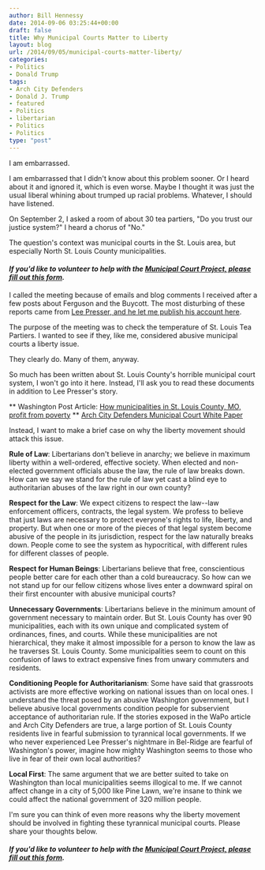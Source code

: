 ```yaml
---
author: Bill Hennessy
date: 2014-09-06 03:25:44+00:00
draft: false
title: Why Municipal Courts Matter to Liberty
layout: blog
url: /2014/09/05/municipal-courts-matter-liberty/
categories:
- Politics
- Donald Trump
tags:
- Arch City Defenders
- Donald J. Trump
- featured
- Politics
- libertarian
- Politics
- Politics
type: "post"
---
```


I am embarrassed.

I am embarrassed that I didn't know about this problem sooner. Or I heard about it and ignored it, which is even worse. Maybe I thought it was just the usual liberal whining about trumped up racial problems. Whatever, I should have listened.

On September 2, I asked a room of about 30 tea partiers, "Do you trust our justice system?" I heard a chorus of "No."

The question's context was municipal courts in the St. Louis area, but especially North St. Louis County municipalities.



#### _**If you'd like to volunteer to help with the [Municipal Court Project, please fill out this form](https://hennessysview.com/muni-court-project/).**_





I called the meeting because of emails and blog comments I received after a few posts about Ferguson and the Buycott. The most disturbing of these reports came from [Lee Presser, and he let me publish his account here](https://hennessysview.com/2014/08/20/municipal-court-kangaroo-court/).

The purpose of the meeting was to check the temperature of St. Louis Tea Partiers. I wanted to see if they, like me, considered abusive municipal courts a liberty issue.

They clearly do. Many of them, anyway.

So much has been written about St. Louis County's horrible municipal court system, I won't go into it here. Instead, I'll ask you to read these documents in addition to Lee Presser's story.




** Washington Post Article: [How municipalities in St. Louis County, MO, profit from poverty](https://www.washingtonpost.com/news/the-watch/wp/2014/09/03/how-st-louis-county-missouri-profits-from-poverty/)
** [Arch City Defenders Municipal Court White Paper](https://03a5010.netsolhost.com/WordPress/wp-content/uploads/2014/08/ArchCity-Defenders-Municipal-Courts-Whitepaper.pdf)


Instead, I want to make a brief case on why the liberty movement should attack this issue.

**Rule of Law**: Libertarians don't believe in anarchy; we believe in maximum liberty within a well-ordered, effective society. When elected and non-elected government officials abuse the law, the rule of law breaks down. How can we say we stand for the rule of law yet cast a blind eye to authoritarian abuses of the law right in our own county?

**Respect for the Law**: We expect citizens to respect the law--law enforcement officers, contracts, the legal system. We profess to believe that just laws are necessary to protect everyone's rights to life, liberty, and property. But when one or more of the pieces of that legal system become abusive of the people in its jurisdiction, respect for the law naturally breaks down. People come to see the system as hypocritical, with different rules for different classes of people.

**Respect for Human Beings**: Libertarians believe that free, conscientious people better care for each other than a cold bureaucracy. So how can we not stand up for our fellow citizens whose lives enter a downward spiral on their first encounter with abusive municipal courts?

**Unnecessary Governments**: Libertarians believe in the minimum amount of government necessary to maintain order. But St. Louis County has over 90 municipalities, each with its own unique and complicated system of ordinances, fines, and courts. While these municipalities are not hierarchical, they make it almost impossible for a person to know the law as he traverses St. Louis County. Some municipalities seem to count on this confusion of laws to extract expensive fines from unwary commuters and residents.

**Conditioning People for Authoritarianism**: Some have said that grassroots activists are more effective working on national issues than on local ones. I understand the threat posed by an abusive Washington government, but I believe abusive local governments condition people for subservient acceptance of authoritarian rule. If the stories exposed in the WaPo article and Arch City Defenders are true, a large portion of St. Louis County residents live in fearful submission to tyrannical local governments. If we who never experienced Lee Presser's nightmare in Bel-Ridge are fearful of Washington's power, imagine how mighty Washington seems to those who live in fear of their own local authorities?

**Local First**: The same argument that we are better suited to take on Washington than local municipalities seems illogical to me. If we cannot affect change in a city of 5,000 like Pine Lawn, we're insane to think we could affect the national government of 320 million people.

I'm sure you can think of even more reasons why the liberty movement should be involved in fighting these tyrannical municipal courts. Please share your thoughts below.



#### _**If you'd like to volunteer to help with the [Municipal Court Project, please fill out this form](https://hennessysview.com/muni-court-project/).**_
